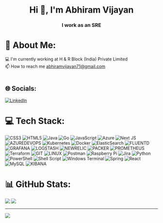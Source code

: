 <h1 align="center">Hi 👋, I'm Abhiram Vijayan</h1>
<h3 align="center">I work as an SRE</h3>

# 💫 About Me:
💻 I'm currently working at H & R Block (India) Private Limited<br>📫 How to reach me abhiramvijayan71@gmail.com<br><br>


## 🌐 Socials:
[![LinkedIn](https://img.shields.io/badge/LinkedIn-%230077B5.svg?logo=linkedin&logoColor=white)](https://linkedin.com/in/abhiramvijayan) 

# 💻 Tech Stack:
![CSS3](https://img.shields.io/badge/css3-%231572B6.svg?style=flat&logo=css3&logoColor=white) ![HTML5](https://img.shields.io/badge/html5-%23E34F26.svg?style=flat&logo=html5&logoColor=white) ![Java](https://img.shields.io/badge/java-%23ED8B00.svg?style=flat&logo=openjdk&logoColor=white) ![Go](https://img.shields.io/badge/go-%2300ADD8.svg?style=flat&logo=go&logoColor=white) ![JavaScript](https://img.shields.io/badge/javascript-%23323330.svg?style=flat&logo=javascript&logoColor=%23F7DF1E) ![Azure](https://img.shields.io/badge/azure-%230072C6.svg?style=flat&logo=microsoftazure&logoColor=white) ![Next JS](https://img.shields.io/badge/Next-black?style=flat&logo=next.js&logoColor=white) ![AZUREDEVOPS](https://img.shields.io/badge/azuredevops-0078D7.svg?style=flat&logo=azuredevops&logoColor=white&color=%230078D7) ![Kubernetes](https://img.shields.io/badge/kubernetes-%23326ce5.svg?style=flat&logo=kubernetes&logoColor=white) ![Docker](https://img.shields.io/badge/docker-%230db7ed.svg?style=flat&logo=docker&logoColor=white) ![ElasticSearch](https://img.shields.io/badge/-ElasticSearch-005571?style=flat&logo=elasticsearch) ![FLUENTD](https://img.shields.io/badge/fluentd-0E83C8.svg?style=flat&logo=fluentd&logoColor=white&color=%230E83C8) ![GRAFANA](https://img.shields.io/badge/grafana-F46800.svg?style=flat&logo=grafana&logoColor=white&color=%23F46800) ![LOGSTASH](https://img.shields.io/badge/logstash-005571.svg?style=flat&logo=logstash) ![NEWRELIC](https://img.shields.io/badge/newrelic-1CE783.svg?style=flat&logo=newrelic&logoColor=white&color=%231CE783) ![PACKER](https://img.shields.io/badge/packer-02A8EF.svg?style=flat&logo=packer&logoColor=white&color=%2302A8EF) ![PROMETHEUS](https://img.shields.io/badge/prometheus-E6522C.svg?style=flat&logo=prometheus&logoColor=white&color=%23E6522C) ![Terraform](https://img.shields.io/badge/terraform-%235835CC.svg?style=flat&logo=terraform&logoColor=white) ![GIT](https://img.shields.io/badge/Git-fc6d26?style=flat&logo=git&logoColor=white) ![LINUX](https://img.shields.io/badge/Linux-FCC624?style=flat&logo=linux&logoColor=black) ![Postman](https://img.shields.io/badge/Postman-FF6C37?style=flat&logo=postman&logoColor=white) ![Raspberry Pi](https://img.shields.io/badge/-RaspberryPi-C51A4A?style=flat&logo=Raspberry-Pi) ![Jira](https://img.shields.io/badge/jira-%230A0FFF.svg?style=flat&logo=jira&logoColor=white) ![Python](https://img.shields.io/badge/python-3670A0?style=flat&logo=python&logoColor=ffdd54) ![PowerShell](https://img.shields.io/badge/PowerShell-%235391FE.svg?style=flat&logo=powershell&logoColor=white) ![Shell Script](https://img.shields.io/badge/shell_script-%23121011.svg?style=flat&logo=gnu-bash&logoColor=white) ![Windows Terminal](https://img.shields.io/badge/Windows%20Terminal-%234D4D4D.svg?style=flat&logo=windows-terminal&logoColor=white) ![Spring](https://img.shields.io/badge/spring-%236DB33F.svg?style=flat&logo=spring&logoColor=white) ![React](https://img.shields.io/badge/react-%2320232a.svg?style=flat&logo=react&logoColor=%2361DAFB) ![MySQL](https://img.shields.io/badge/mysql-%2300000f.svg?style=flat&logo=mysql&logoColor=white) ![KIBANA](https://img.shields.io/badge/kibana-005571.svg?style=flat&logo=kibana&logoColor=white&color=%23005571)
# 📊 GitHub Stats:
![](https://github-readme-stats.vercel.app/api?username=abhiramvijayan&theme=dark&hide_border=false&include_all_commits=true&count_private=true)
![](https://github-readme-stats.vercel.app/api/top-langs/?username=abhiramvijayan&theme=dark&hide_border=false&include_all_commits=true&count_private=true&layout=compact)


---
[![](https://visitcount.itsvg.in/api?id=abhiramvijayan&icon=9&color=1)](https://visitcount.itsvg.in)

<!-- Proudly created with GPRM ( https://gprm.itsvg.in ) -->
